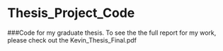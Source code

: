 # Thesis_Project_Code
 ###Code for my graduate thesis. To see the the full report for my work, please check out the Kevin_Thesis_Final.pdf
